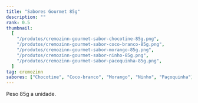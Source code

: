 ```yaml
---
title: "Sabores Gourmet 85g"
description: ""
rank: 0.5
thumbnail:
  [
    "/produtos/cremozinn-gourmet-sabor-chocotine-85g.png",
    "/produtos/cremozinn-gourmet-sabor-coco-branco-85g.png",
    "/produtos/cremozinn-gourmet-sabor-morango-85g.png",
    "/produtos/cremozinn-gourmet-sabor-ninho-85g.png",
    "/produtos/cremozinn-gourmet-sabor-pacoquinha-85g.png",
  ]
tag: cremozinn
sabores: ["Chocotine", "Coco-branco", "Morango", "Ninho", "Paçoquinha"]
---
```


Peso 85g a unidade.
